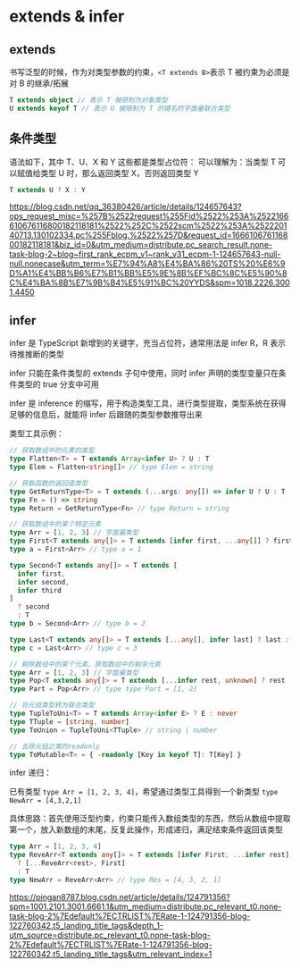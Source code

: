 # extends & infer

## extends

书写泛型的时候，作为对类型参数的约束，`<T extends B>`表示 T 被约束为必须是对 B 的继承/拓展

```ts
T extends object // 表示 T 被限制为对象类型
U extends keyof T // 表示 U 被限制为 T 的键名的字面量联合类型
```

## 条件类型

语法如下，其中 T、U、X 和 Y 这些都是类型占位符：
可以理解为：当类型 T 可以赋值给类型 U 时，那么返回类型 X，否则返回类型 Y

```ts
T extends U ? X : Y
```

https://blog.csdn.net/qq_36380426/article/details/124657643?ops_request_misc=%257B%2522request%255Fid%2522%253A%2522166610676116800182118181%2522%252C%2522scm%2522%253A%252220140713.130102334.pc%255Fblog.%2522%257D&request_id=166610676116800182118181&biz_id=0&utm_medium=distribute.pc_search_result.none-task-blog-2~blog~first_rank_ecpm_v1~rank_v31_ecpm-1-124657643-null-null.nonecase&utm_term=%E7%94%A8%E4%BA%86%20TS%20%E6%9D%A1%E4%BB%B6%E7%B1%BB%E5%9E%8B%EF%BC%8C%E5%90%8C%E4%BA%8B%E7%9B%B4%E5%91%BC%20YYDS&spm=1018.2226.3001.4450

## infer

infer 是 TypeScript 新增到的关键字，充当占位符，通常用法是 infer R，R 表示待推推断的类型

infer 只能在条件类型的 extends 子句中使用，同时 infer 声明的类型变量只在条件类型的 true 分支中可用

infer 是 inference 的缩写，用于构造类型工具，进行类型提取，类型系统在获得足够的信息后，就能将 infer 后跟随的类型参数推导出来

类型工具示例：

```ts
// 获取数组中的元素的类型
type Flatten<T> = T extends Array<infer U> ? U : T
type Elem = Flatten<string[]> // type Elem = string

// 获取函数的返回值类型
type GetReturnType<T> = T extends (...args: any[]) => infer U ? U : T
type Fn = () => string
type Return = GetReturnType<Fn> // type Return = string

// 获取数组中的某个特定元素
type Arr = [1, 2, 3] // 字面量类型
type First<T extends any[]> = T extends [infer first, ...any[]] ? first : T
type a = First<Arr> // type a = 1

type Second<T extends any[]> = T extends [
  infer first,
  infer second,
  infer third
]
  ? second
  : T
type b = Second<Arr> // type b = 2

type Last<T extends any[]> = T extends [...any[], infer last] ? last : T
type c = Last<Arr> // type c = 3

// 剔除数组中的某个元素，获取数组中的剩余元素
type Arr = [1, 2, 3] // 字面量类型
type Pop<T extends any[]> = T extends [...infer rest, unknown] ? rest : T // 这里最后一个unknown也可以写成 infer last，但不可以是不符合extends的，比如never
type Part = Pop<Arr> // type type Part = [1, 2]

// 将元组类型转为联合类型
type TupleToUni<T> = T extends Array<infer E> ? E : never
type TTuple = [string, number]
type ToUnion = TupleToUni<TTuple> // string | number

// 去除元组之类的readonly
type ToMutable<T> = { -readonly [Key in keyof T]: T[Key] }
```

infer 递归：

已有类型 `type Arr = [1, 2, 3, 4]`，希望通过类型工具得到一个新类型 `type NewArr = [4,3,2,1]`

具体思路：首先使用泛型约束，约束只能传入数组类型的东西，然后从数组中提取第一个，放入新数组的末尾，反复此操作，形成递归，满足结束条件返回该类型

```ts
type Arr = [1, 2, 3, 4]
type ReveArr<T extends any[]> = T extends [infer First, ...infer rest]
  ? [...ReveArr<rest>, First]
  : T
type NewArr = ReveArr<Arr> // type Res = [4, 3, 2, 1]
```

https://pingan8787.blog.csdn.net/article/details/124791356?spm=1001.2101.3001.6661.1&utm_medium=distribute.pc_relevant_t0.none-task-blog-2%7Edefault%7ECTRLIST%7ERate-1-124791356-blog-122760342.t5_landing_title_tags&depth_1-utm_source=distribute.pc_relevant_t0.none-task-blog-2%7Edefault%7ECTRLIST%7ERate-1-124791356-blog-122760342.t5_landing_title_tags&utm_relevant_index=1
